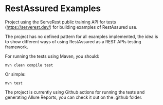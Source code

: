 # RestAssured Examples

Project using the ServeRest public training API for tests (https://serverest.dev/) for building examples of RestAssured use.

The project has no defined pattern for all examples implemented, the idea is to show different ways of using RestAssured as a REST APIs testing framework.

For running the tests using Maven, you should:
```aidl
mvn clean compile test
```

Or simple:
```aidl
mvn test
```

The project is currently using Github actions for running the tests and generating Allure Reports, you can check it out on the .github folder.
